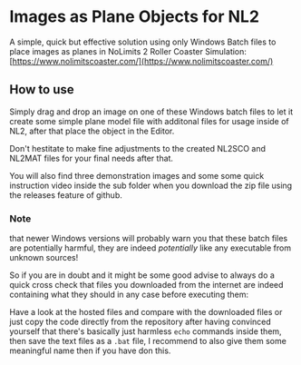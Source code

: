 # Images as Plane Objects for NL2
A simple, quick but effective solution using only Windows Batch files to place images as planes in NoLimits 2 Roller Coaster Simulation: [https://www.nolimitscoaster.com/](https://www.nolimitscoaster.com/)

## How to use
Simply drag and drop an image on one of these Windows batch files to let it create some simple plane model file with additonal files for usage inside of NL2, after that place the object in the Editor.

Don't hestitate to make fine adjustments to the created NL2SCO and NL2MAT files for your final needs after that.

You will also find three demonstration images and some some quick instruction video inside the sub folder when you download the zip file using the releases feature of github.

### Note
that newer Windows versions will probably warn you that these batch files are potentially harmful, they are indeed *potentially* like any executable from unknown sources!

So if you are in doubt and it might be some good advise to always do a quick cross check that files you downloaded from the internet are indeed containing what they should in any case before executing them:

Have a look at the hosted files and compare with the downloaded files or just copy the code directly from the repository after having convinced yourself that there's basically just harmless `echo` commands inside them, then save the text files as a `.bat` file, I recommend to also give them some meaningful name then if you have don this.
